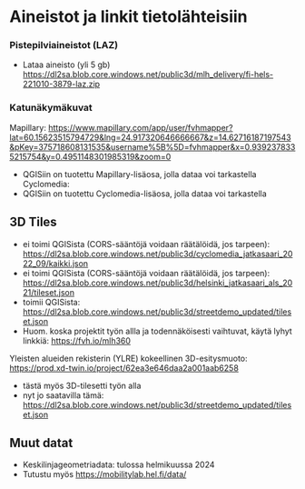 # Aineistot ja linkit tietolähteisiin

### Pistepilviaineistot (LAZ)
- Lataa aineisto (yli 5 gb)
https://dl2sa.blob.core.windows.net/public3d/mlh_delivery/fi-hels-221010-3879-laz.zip

### Katunäkymäkuvat
Mapillary: 
https://www.mapillary.com/app/user/fvhmapper?lat=60.15623515794729&lng=24.917320646666667&z=14.62716187197543&pKey=375718608131535&username%5B%5D=fvhmapper&x=0.9392378335215754&y=0.4951148301985319&zoom=0
- QGISiin on tuotettu Mapillary-lisäosa, jolla dataa voi tarkastella
Cyclomedia:
- QGISiin on tuotettu Cyclomedia-lisäosa, jolla dataa voi tarkastella

## 3D Tiles
- ei toimi QGISista (CORS-sääntöjä voidaan räätälöidä, jos tarpeen):
https://dl2sa.blob.core.windows.net/public3d/cyclomedia_jatkasaari_2022_09/kaikki.json 
- ei toimi QGISista (CORS-sääntöjä voidaan räätälöidä, jos tarpeen):
https://dl2sa.blob.core.windows.net/public3d/helsinki_jatkasaari_als_2021/tileset.json
- toimii QGISista:
https://dl2sa.blob.core.windows.net/public3d/streetdemo_updated/tileset.json
- Huom. koska projektit työn allla ja todennäköisesti vaihtuvat, käytä lyhyt linkkiä: https://fvh.io/mlh360

Yleisten alueiden rekisterin (YLRE) kokeellinen 3D-esitysmuoto: 
https://prod.xd-twin.io/project/62ea3e646daa2a001aab6258
- tästä myös 3D-tilesetti työn alla
- nyt jo saatavilla tämä:
https://dl2sa.blob.core.windows.net/public3d/streetdemo_updated/tileset.json


## Muut datat
- Keskilinjageometriadata: tulossa helmikuussa 2024
- Tutustu myös https://mobilitylab.hel.fi/data/

